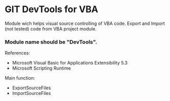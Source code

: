 # GIT DevTools for VBA
Module wich helps visual source controlling of VBA code. Export and Import (not tested) code from VBA project module.

### Module name should be "DevTools".

References:
- Microsoft Visual Basic for Applications Extensibility 5.3
- Microsoft Scripting Runtime

Main function:
- ExportSourceFiles
- ImportSourceFiles